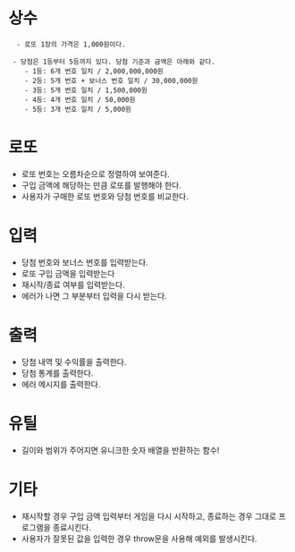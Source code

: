 
# 상수
```
  - 로또 1장의 가격은 1,000원이다.
```

```
 - 당첨은 1등부터 5등까지 있다. 당첨 기준과 금액은 아래와 같다.
    - 1등: 6개 번호 일치 / 2,000,000,000원
    - 2등: 5개 번호 + 보너스 번호 일치 / 30,000,000원
    - 3등: 5개 번호 일치 / 1,500,000원
    - 4등: 4개 번호 일치 / 50,000원
    - 5등: 3개 번호 일치 / 5,000원
```

# 로또 
  - 로또 번호는 오름차순으로 정렬하여 보여준다.
  - 구입 금액에 해당하는 만큼 로또를 발행해야 한다.
  - 사용자가 구매한 로또 번호와 당첨 번호를 비교한다.

# 입력
  - 당첨 번호와 보너스 번호를 입력받는다.
  - 로또 구입 금액을 입력받는다
  - 재시작/종료 여부를 입력받는다.
  - 에러가 나면 그 부분부터 입력을 다시 받는다.

# 출력
  - 당첨 내역 및 수익률을 출력한다.
  - 당첨 통계를 출력한다.
  - 에러 메시지를 출력한다.
  
# 유틸
  - 길이와 범위가 주어지면 유니크한 숫자 배열을 반환하는 함수! 
  
# 기타
  - 재시작할 경우 구입 금액 입력부터 게임을 다시 시작하고, 종료하는 경우 그대로 프로그램을 종료시킨다.
  - 사용자가 잘못된 값을 입력한 경우 throw문을 사용해 예외를 발생시킨다.